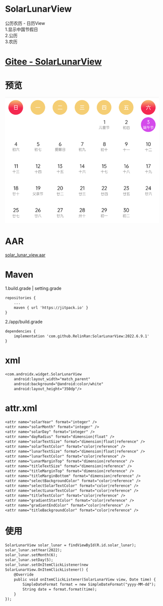 # SolarLunarView
公历农历 - 日历View  
1.显示中国节假日  
2.公历  
3.农历  
# [Gitee - SolarLunarView](https://gitee.com/relin/solar-lunar-view)
# 预览
![图片](./ic_preview.png)
# AAR
[solar_lunar_view.aar](https://gitee.com/relin/solar-lunar-view/blob/master/solar_lunar_view.aar)
# Maven
1.build.grade | setting.grade
```
repositories {
	...
	maven { url 'https://jitpack.io' }
}
```
2./app/build.grade
```
dependencies {
	implementation 'com.github.RelinRan:SolarLunarView:2022.6.9.1'
}
```
# xml
```
<com.androidx.widget.SolarLunarView
    android:layout_width="match_parent"
    android:background="@android:color/white"
    android:layout_height="350dp"/>
```
# attr.xml
```
<attr name="solarYear" format="integer" />
<attr name="solarMonth" format="integer" />
<attr name="solarDay" format="integer" />
<attr name="dayRadius" format="dimension|float" />
<attr name="solarTextSize" format="dimension|float|reference" />
<attr name="solarTextColor" format="color|reference" />
<attr name="lunarTextSize" format="dimension|float|reference" />
<attr name="lunarTextColor" format="color|reference" />
<attr name="LunarMarginTop" format="dimension|reference" />
<attr name="titleTextSize" format="dimension|reference" />
<attr name="titleMarginTop" format="dimension|reference" />
<attr name="titleMarginBottom" format="dimension|reference" />
<attr name="selectBackgroundColor" format="color|reference" />
<attr name="selectSolarTextColor" format="color|reference" />
<attr name="selectLunarTextColor" format="color|reference" />
<attr name="titleTextColor" format="color|reference" />
<attr name="gradientStartColor" format="color|reference" />
<attr name="gradientEndColor" format="color|reference" />
<attr name="titleBackgroundColor" format="color|reference" />
```
# 使用
```
SolarLunarView solar_lunar = findViewById(R.id.solar_lunar);
solar_lunar.setYear(2022);
solar_lunar.setMonth(6);
solar_lunar.setDay(5);
solar_lunar.setOnItemClickListener(new SolarLunarView.OnItemClickListener() {
    @Override
    public void onItemClickListener(SolarLunarView view, Date time) {
        SimpleDateFormat format = new SimpleDateFormat("yyyy-MM-dd");
        String date = format.format(time);
    }
});
```
